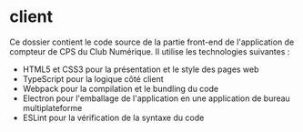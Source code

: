 # client
Ce dossier contient le code source de la partie front-end de l'application de compteur de CPS du Club Numérique. Il utilise les technologies suivantes :

- HTML5 et CSS3 pour la présentation et le style des pages web
- TypeScript pour la logique côté client
- Webpack pour la compilation et le bundling du code
- Electron pour l'emballage de l'application en une application de bureau multiplateforme
- ESLint pour la vérification de la syntaxe du code
